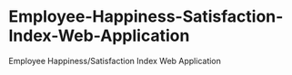 # Employee-Happiness-Satisfaction-Index-Web-Application
Employee Happiness/Satisfaction Index Web Application 
